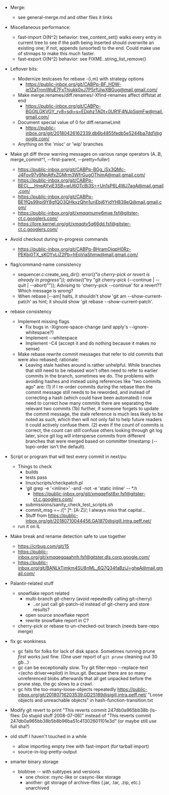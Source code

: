 * Merge:
  * see general-merge.md and other files it links

* Miscellaneous performance:
  * fast-import O(N^2) behavior: tree_content_set() walks every entry
    in current tree to see if the path being inserted should overwrite
    an existing one; if not, appends (unsorted) to the end.  Could make use
    of strmaps to make this much faster.
  * fast-export O(N^2) behavior: see FIXME..string_list_remove()

* Leftover bits:
  * Modernize testcases for rebase -{i,m} with strategy options
    * https://public-inbox.org/git/CABPp-BF_HDW-ie1ZaTrnniWuE7FxThiukk0xJ7P5rfUiwXBGug@mail.gmail.com/
  * Make merge.renames/diff.renames/-Xfind-renames affect diffstat at end
    * https://public-inbox.org/git/CABPp-BGGtLGKVGY_ry8=sdi=s=EDphzTADt+0UR1F4NJpSqmFw@mail.gmail.com/
  * Document special value of 0 for diff.renameLimit
    * https://public-inbox.org/git/20180426162339.db6b4855fedb5e5244ba7dd1@google.com/
  * Anything on the 'misc' or 'wip' branches

* Make git diff throw warning messages on various range operators
  (A..B, merge_commit^!, --first-parent, --pretty=fuller)
  * https://public-inbox.org/git/CABPp-BGg_iSx3QMc-J4Fov97v9NnAtfxZGMrm3WfrGugOThjmA@mail.gmail.com/
  * https://public-inbox.org/git/CABPp-BECj___HneAYviE3SB=wU6OTcBi3S=+Un1sP6L4WJ7agA@mail.gmail.com/
  * https://public-inbox.org/git/CABPp-BE1fQs99ipi9Y8gfQO3QHkxzQhn1uriEbj6YjdYH839eQ@mail.gmail.com/
  * https://public-inbox.org/git/xmqqmumy6mxe.fsf@gitster-ct.c.googlers.com/
  * https://lore.kernel.org/git/xmqqtv5q66dd.fsf@gitster-ct.c.googlers.com/

* Avoid checkout during in-progress commands
  * https://public-inbox.org/git/CABPp-BHramOjqpH0Rz-PEKbi0TX_sKOYvLiZ2Pb=hEpViaShmw@mail.gmail.com/

* flag/command-name consistency
  * sequencer.c:create_seq_dir():
      error(_("a cherry-pick or revert is already in progress"));
      advise(_("try \"git cherry-pick (--continue | --quit | --abort)\""));
    Advising to 'cherry-pick --continue' for a revert??  Which message is wrong?
  * When rebase [--am] halts, it shouldn't show 'git am --show-current-patch'
    as hint; it should show 'git rebase --show-current-patch'.

* rebase consistency
  * Implement missing flags
    * Fix bugs in -Xignore-space-change (and apply's --ignore-whitespace?)
    * Implement --whitespace
    * Implement -C4 (accept it and do nothing because it makes no sense)
  * Make rebase rewrite commit messages that refer to old commits that were
    also rebased; rationale:
    - Leaving stale hashes around is rather unhelpful.  While branches that
      still need to be rebased won't often need to refer to earlier commits
      in the branch, sometimes we do.  The problems with avoiding hashes and
      instead using references like "two commits ago" are:
        (1) if I re-order commits during the rebase then the commit
            message still needs to be reworded, and instead of correcting
            a hash (which could have been automated) I now need to correct
            how many commits there are separating the relevant two commits
        (1b) further, if someone forgets to update the commit message, the
             stale reference is much less likely to be noted as such, which
             then will not only fail to help future readers it could actively
             confuse them.
        (2) even if the count of commits is correct, the count can still
            confuse others looking through git log later, since git log
            will intersperse commits from different branches that were
            merged based on committer timestamp (--topo-order isn't the
            default).

* Script or program that will test every commit in next/pu
  * Things to check
    * builds
    * tests pass
    * linux/scripts/checkpatch.pl
    * 'git grep -e '\<inline\>' -and -not -e 'static inline' -- \*.h
      * https://public-inbox.org/git/xmqqefist8xr.fsf@gitster-ct.c.googlers.com/
    * submissions/sanity_check_test_scripts.sh
    * commit_msg =~ /[^ ]*: [A-Z]/; I always miss that capital...
    * Stuff from
      https://public-inbox.org/git/20180710044456.GA1870@sigill.intra.peff.net/
  * run it on IL

* Make break and rename detection safe to use together
  * https://crbug.com/git/15
  * https://public-inbox.org/git/xmqqegqaahnh.fsf@gitster.dls.corp.google.com/
  * https://public-inbox.org/git/BANLkTimkm4SU8nML_6Q7Q34faBziJ=gheA@mail.gmail.com/

* Palantir-related stuff
  * snowflake report related
    * multi-branch git-cherry (avoid repeatedly calling git-cherry)
      * ..or just call git-patch-id instead of git-cherry and store results?
    * open source snowflake report
    * rewrite snowflake report in C?
  * cherry-pick or rebase to un-checked-out branch (needs bare-repo merge)

* fix gc wonkiness
  * gc fails for folks for lack of disk space.  Sometimes running prune
    _first_ works just fine.  (One user report of `git prune` cleaning out
    30 gb...)
  * gc can be exceptionally slow.  Try
      git filter-repo --replace-text <(echo driver==>pilot)
    in linux.git.  Because there are so many unreferenced blobs afterwards
    that all get unpacked before the prune step, the gc slows to a crawl.
  * gc hits the too-many-loose-objects repeatedly
    https://public-inbox.org/git/20180716203539.GD25189@sigill.intra.peff.net/
    "Loose objects and unreachable objects" in hash-function-transition.txt

* Modify git revert to print "This reverts commit 247db0a965bb38b (ls-files:
  Do stupid stuff 2008-07-06)" instead of "This reverts commit
  247db0a965bb38b5b8b96ba51c41302601101e3d" (or maybe still use full sha?)

* old stuff I haven't touched in a while
  * allow importing empty tree with fast-import (for tarball import)
  * source-in-log-pretty-output

* smarter binary storage
  * blobtree -- with subtypes and versions
    * one choice: rsync-like or casync-like storage
    * another: git storage of archive-files (.jar, .tar, .zip, etc.) unarchived
